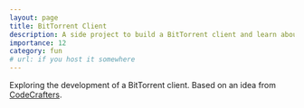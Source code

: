 ```yaml
---
layout: page
title: BitTorrent Client
description: A side project to build a BitTorrent client and learn about P2P networking.
importance: 12
category: fun
# url: if you host it somewhere
---
```


Exploring the development of a BitTorrent client. Based on an idea from [CodeCrafters](https://codecrafters.io/blog/programming-project-ideas). 